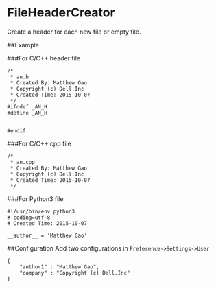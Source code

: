 # FileHeaderCreator
Create a header for each new file or empty file.

##Example

###For C/C++ header file
~~~
/*
 * an.h
 * Created By: Matthew Gao
 * Copyright (c) Dell.Inc
 * Created Time: 2015-10-07
 */
#ifndef _AN_H
#define _AN_H


#endif
~~~

###For C/C++ cpp file
~~~
/*
 * an.cpp
 * Created By: Matthew Gao
 * Copyright (c) Dell.Inc
 * Created Time: 2015-10-07
 */
~~~

###For Python3 file

~~~
#!/usr/bin/env python3
# coding=utf-8
# Created Time: 2015-10-07

__author__ = 'Matthew Gao'
~~~

##Configuration
Add two configurations in `Preference->Settings->User`

~~~
{
    "author1" : "Matthew Gao",
    "company" : "Copyright (c) Dell.Inc"
}
~~~